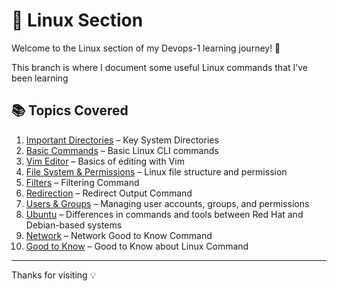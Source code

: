 # 🐧 Linux Section

Welcome to the Linux section of my Devops-1 learning journey! 🚀

This branch is where I document some useful Linux commands that I’ve been learning

## 📚 Topics Covered

1. [Important Directories](./1_ImportantDirectory.md) – Key System Directories
2. [Basic Commands](./2_BasicCommand.md) – Basic Linux CLI commands
3. [Vim Editor](./3_VimEditor.md) – Basics of editing with Vim
4. [File System & Permissions](./4_FileSystemPermission.md) – Linux file structure and permission
5. [Filters](./5_Filter.md) – Filtering Command
6. [Redirection](./6_Redirection.md) – Redirect Output Command 
7. [Users & Groups](./7_UsersGroups.md) – Managing user accounts, groups, and permissions
8. [Ubuntu](./8_Ubuntu.md) – Differences in commands and tools between Red Hat and Debian-based systems
9. [Network](./9_NetworkCommand.md) – Network Good to Know Command
10. [Good to Know](./Good_to_Know.md) – Good to Know about Linux Command

---
Thanks for visiting 💡
